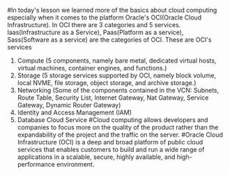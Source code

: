 #In today's lesson we learned more of the basics about cloud computing especially when it comes to the platform Oracle's OCI(Oracle Cloud Infrastructure). 
In OCI there are 3 categories and 5 services.
Iaas(Infrastructure as a Service), Paas(Platform as a service), Sass(Software as a service) are the categories of OCI.
These are OCI's services 
1. Compute (5 components, namely bare metal, dedicated virtual hosts, virtual machines, container engines, and functions.)
2. Storage (5 storage services supported by OCI, namely block volume, local NVME, file storage, object storage, and archive storage.)
3. Networking (Some of the components contained in the VCN: Subnets, Route Table, Security List, Internet Gateway, Nat Gateway, Service Gateway, Dynamic Router Gateway)
4. Identity and Access Management (IAM)
5. Database Cloud Service
#Cloud computing allows developers and companies to focus more on the quality of the product rather than the expandability of the project and the traffic on the server.
#Oracle Cloud Infrastructure (OCI) is a deep and broad platform of public cloud services that enables customers to build and run a wide range of applications in a scalable, secure, highly available, and high-performance environment.
